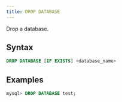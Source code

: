```yaml
---
title: DROP DATABASE
---
```


Drop a database.

## Syntax

```sql
DROP DATABASE [IF EXISTS] <database_name>
```

## Examples

```sql
mysql> DROP DATABASE test;
```
